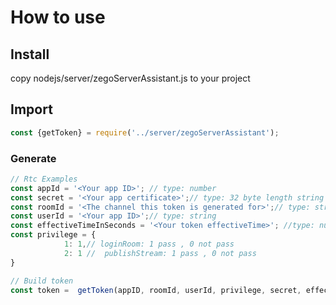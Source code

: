 # How to use
## Install

 copy nodejs/server/zegoServerAssistant.js  to your project

## Import
```javascript
const {getToken} = require('../server/zegoServerAssistant');
```
### Generate
```javascript
// Rtc Examples
const appId = '<Your app ID>'; // type: number
const secret = '<Your app certificate>';// type: 32 byte length string
const roomId = '<The channel this token is generated for>';// type: string
const userId = '<Your app ID>';// type: string
const effectiveTimeInSeconds = '<Your token effectiveTime>'; //type: number; unit: s
const privilege = {
            1: 1,// loginRoom: 1 pass , 0 not pass
            2: 1 //  publishStream: 1 pass , 0 not pass
}

// Build token 
const token =  getToken(appID, roomId, userId, privilege, secret, effectiveTimeInSeconds);
```
